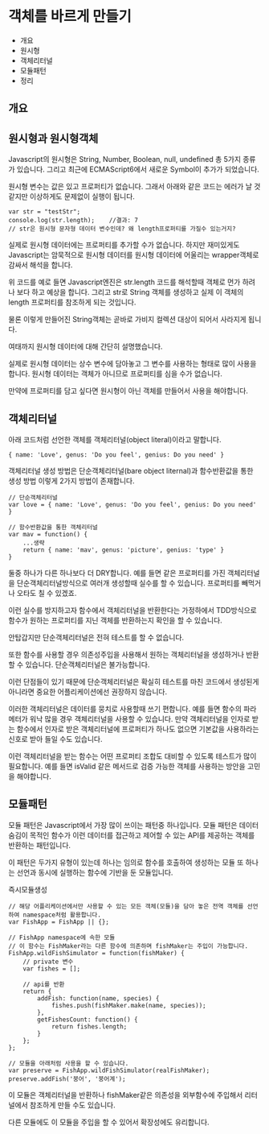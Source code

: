 # 객체를 바르게 만들기

* 개요
* 원시형
* 객체리터널
* 모듈패턴
* 정리

## 개요

## 원시형과 원시형객체
Javascript의 원시형은 String, Number, Boolean, null, undefined 총 5가지 종류가 있습니다. 그리고 최근에 ECMAScript6에서 새로운 Symbol이 추가가 되었습니다.

원시형 변수는 값은 있고 프로퍼티가 없습니다. 그래서 아래와 같은 코드는 에러가 날 것 같지만 이상하게도 문제없이 실행이 됩니다.

    var str = "testStr";
    console.log(str.length);    //결과: 7 
    // str은 원시형 문자형 데이터 변수인데? 왜 length프로퍼티를 가질수 있는거지?
    
실제로 원시형 데이터에는 프로퍼티를 추가할 수가 없습니다. 하지만 재미있게도 Javascript는 암묵적으로 원시형 데이터를 원시형 데이터에 어울리는 wrapper객체로 감싸서 해석을 합니다.    
    
위 코드를 예로 들면 Javascript엔진은 str.length 코드를 해석할때 객체로 먼가 하려나 보다 하고 예상을 합니다. 그리고 str로 String 객체를 생성하고 실제 이 객체의 length 프로퍼티를 참조하게 되는 것입니다.

물론 이렇게 만들어진 String객체는 곧바로 가비지 컬렉션 대상이 되어서 사라지게 됩니다.
    
여태까지 원시형 데이터에 대해 간단히 설명했습니다.

실제로 원시형 데이터는 상수 변수에 담아놓고 그 변수를 사용하는 형태로 많이 사용을 합니다. 원시형 데이터는 객체가 아니므로 프로퍼티를 심을 수가 없습니다.

만약에 프로퍼티를 담고 싶다면 원시형이 아닌 객체를 만들어서 사용을 해야합니다.

## 객체리터널

아래 코드처럼 선언한 객체를 객체리터널(object literal)이라고 말합니다.
    
    { name: 'Love', genus: 'Do you feel', genius: Do you need' }
        
객체리터널 생성 방법은 단순객체리터널(bare object liternal)과 함수반환값을 통한 생성 방법 이렇게 2가지 방법이 존재합니다.
        
    // 단순객체리터널
    var love = { name: 'Love', genus: 'Do you feel', genius: Do you need' }
    
    // 함수반환값을 통한 객체리터널             
    var mav = function() {
        ...생략
        return { name: 'mav', genus: 'picture', genius: 'type' }
    }
    
둘중 하나가 다른 하나보다 더 DRY합니다. 예를 들면 같은 프로퍼티를 가진 객체리터널을 단순객체리터널방식으로 여러개 생성할때 실수를 할 수 있습니다. 프로퍼티를 빼먹거나 오타도 칠 수 있겠죠.

이런 실수를 방지하고자 함수에서 객체리터널을 반환한다는 가정하에서 TDD방식으로 함수가 원하는 프로퍼티를 지닌 객체를 반환하는지 확인을 할 수 있습니다.

안탑갑지만 단순객체리터널은 전혀 테스트를 할 수 없습니다.

또한 함수를 사용할 경우 의존성주입을 사용해서 원하는 객체리터널을 생성하거나 반환할 수 있습니다. 단순객체리터널은 불가능합니다.

이런 단점들이 있기 때문에 단순객체리터널은 확실히 테스트를 마친 코드에서 생성된게 아니라면 중요한 어플리케이션에선 권장하지 않습니다.

이러한 객체리터널은 데이터를 뭉치로 사용할때 쓰기 편합니다. 예를 들면 함수의 파라메터가 워낙 많을 경우 객체리터널을 사용할 수 있습니다. 만약 객체리터널을 인자로 받는 함수에서 인자로 받은 객체리터널에 프로퍼티가 하나도 없으면 기본값을 사용하라는 신호로 받아 들일 수도 있습니다.

이런 객체리터널을 받는 함수는 어떤 프로퍼티 조합도 대비할 수 있도록 테스트가 많이 필요합니다. 예를 들면 isValid 같은 메서드로 검증 가능한 객체를 사용하는 방안을 고민을 해야합니다.

## 모듈패턴
모듈 패턴은 Javascript에서 가장 많이 쓰이는 패턴중 하나입니다. 모듈 패턴은 데이터 숨김이 목적인 함수가 이런 데이터를 접근하고 제어할 수 있는 API를 제공하는 객체를 반환하는 패턴입니다.

이 패턴은 두가지 유형이 있는데 하나는 임의로 함수를 호출하여 생성하는 모듈 또 하나는 선언과 동시에 실행하는 함수에 기반을 둔 모듈입니다.

즉시모듈생성

    // 해당 어플리케이션에서만 사용할 수 있는 모든 객체(모듈)을 담아 놓은 전역 객체를 선언하여 namespace처럼 활용합니다.
    var FishApp = FishApp || {};
    
    // FishApp namespace에 속한 모듈
    // 이 함수는 FishMaker라는 다른 함수에 의존하며 fishMaker는 주입이 가능합니다.
    FishApp.wildFishSimulator = function(fishMaker) {
        // private 변수
        var fishes = [];
    
        // api를 반환
        return {
            addFish: function(name, species) {
                fishes.push(fishMaker.make(name, species));
            },
            getFishesCount: function() {
                return fishes.length;
            }
        };
    };
    
    // 모듈을 아래처럼 사용을 할 수 있습니다.
    var preserve = FishApp.wildFishSimulator(realFishMaker);
    preserve.addFish('붕어', '붕어계');

이 모듈은 객체리터널을 반환하나 fishMaker같은 의존성을 외부함수에 주입해서 리터널에서 참조하게 만들 수도 있습니다.

다른 모듈에도 이 모듈을 주입을 할 수 있어서 확장성에도 유리합니다.



